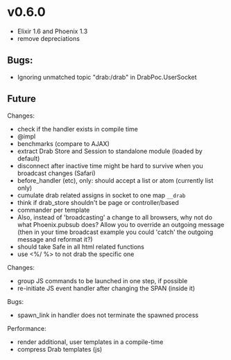 
# v0.6.0
* Elixir 1.6 and Phoenix 1.3
* remove depreciations

## Bugs:
* Ignoring unmatched topic "drab:/drab" in DrabPoc.UserSocket

## Future
Changes:
* check if the handler exists in compile time
* @impl 
* benchmarks (compare to AJAX)
* extract Drab Store and Session to standalone module (loaded by default)
* disconnect after inactive time might be hard to survive when you broadcast changes (Safari)
* before_handler (etc), only: should accept a list or atom (currently list only)
* cumulate drab related assigns in socket to one map `__drab`
* think if drab_store shouldn't be page or controller/based
* commander per template
* Also, instead of 'broadcasting' a change to all browsers, why not do what Phoenix.pubsub does? Allow you to override an outgoing message (then in your time broadcast example you could 'catch' the outgoing message and reformat it?)
* should take Safe in all html related functions
* use <%/ %> to not drab the specific one

Changes:
* group JS commands to be launched in one step, if possible
* re-initiate JS event handler after changing the SPAN (inside it)

Bugs:
* spawn_link in handler does not terminate the spawned process

Performance:
* render additional, user templates in a compile-time
* compress Drab templates (js)
